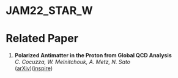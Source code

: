 # JAM22_STAR_W
# Related Paper

1. **Polarized Antimatter in the Proton from Global QCD Analysis**   
   *C. Cocuzza, W. Melnitchouk, A. Metz, N. Sato*  
   ([arXiv][star-arXiv])([inspire][star-inspire])

[star-arXiv]:     https://arxiv.org/abs/2202.03372
[star-inspire]:     https://inspirehep.net/literature/2029139









